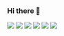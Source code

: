 ### Hi there 👋
<img src="https://img.shields.io/badge/React-61DAFB?style=flat&logo=React&logoColor=white"/> <img src="https://img.shields.io/badge/Redux-764ABC?style=flat&logo=Redux&logoColor=white"/> <img src="https://img.shields.io/badge/Java-007396?style=flat&logo=React&logoColor=white"/> <img src="https://img.shields.io/badge/JavaScript-F7DF1E?style=flat&logo=React&logoColor=white"/> <img src="https://img.shields.io/badge/Spring-6DB33F?style=flat&logo=React&logoColor=white"/> <img src="https://img.shields.io/badge/SPring Boot-6DB33F?style=flat&logo=React&logoColor=white"/>
<!--
**dlsdndia/dlsdndia** is a ✨ _special_ ✨ repository because its `README.md` (this file) appears on your GitHub profile.

Here are some ideas to get you started:

- 🔭 I’m currently working on ...
- 🌱 I’m currently learning ...
- 👯 I’m looking to collaborate on ...
- 🤔 I’m looking for help with ...
- 💬 Ask me about ...
- 📫 How to reach me: ...
- 😄 Pronouns: ...
- ⚡ Fun fact: ...
-->

